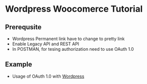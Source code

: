 # Wordpress Woocomerce Tutorial

## Prerequsite
- Wordpress Permanent link have to change to pretty link
- Enable Legacy API and REST API
- In POSTMAN, for tesing authorization need to use OAuth 1.0

## Example
- Usage of OAuth 1.0 with [Wordpress](https://www.datafeedr.com/using-oauth-1-0-wordpress-api-custom-endpoints/)
